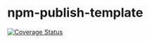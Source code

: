 # npm-publish-template
[![Coverage Status](https://coveralls.io/repos/github/jpvmrcd/npm-publish-template/badge.svg?branch=main)](https://coveralls.io/github/jpvmrcd/npm-publish-template?branch=main)
